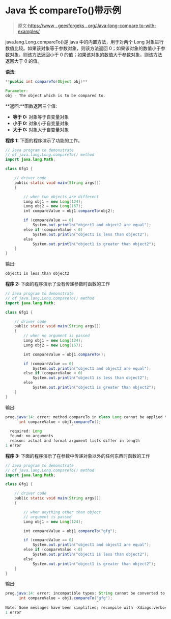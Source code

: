 # Java 长 compareTo()带示例

> 原文:[https://www . geesforgeks . org/Java-long-compare to-with-examples/](https://www.geeksforgeeks.org/java-long-compareto-with-examples/)

java.lang.Long.compareTo()是 java 中的内置方法，用于对两个 Long 对象进行数值比较。如果该对象等于参数对象，则该方法返回 0；如果该对象的数值小于参数对象，则该方法返回小于 0 的值；如果该对象的数值大于参数对象，则该方法返回大于 0 的值。

**语法:**

```java
**public int compareTo(Object obj)**

Parameter: 
obj - The object which is to be compared to.

```

**返回:**函数返回三个值:

*   **等于 0:** 对象等于自变量对象
*   **小于 0:** 对象小于自变量对象
*   **大于 0:** 对象大于自变量对象

**程序 1:** 下面的程序演示了功能的工作。

```java
// Java program to demonstrate
// of java.lang.Long.compareTo() method
import java.lang.Math;

class Gfg1 {

    // driver code
    public static void main(String args[])
    {

        // when two objects are different
        Long obj1 = new Long(124);
        Long obj2 = new Long(167);
        int compareValue = obj1.compareTo(obj2);

        if (compareValue == 0)
            System.out.println("object1 and object2 are equal");
        else if (compareValue < 0)
            System.out.println("object1 is less than object2");
        else
            System.out.println("object1 is greater than object2");
    }
}
```

输出:

```java
object1 is less than object2

```

**程序 2:** 下面的程序演示了没有传递参数时函数的工作

```java
// Java program to demonstrate
// of java.lang.Long.compareTo() method
import java.lang.Math;

class Gfg1 {

    // driver code
    public static void main(String args[])
    {
        // when no argument is passed
        Long obj1 = new Long(124);
        Long obj2 = new Long(167);

        int compareValue = obj1.compareTo();

        if (compareValue == 0)
            System.out.println("object1 and object2 are equal");
        else if (compareValue < 0)
            System.out.println("object1 is less than object2");
        else
            System.out.println("object1 is greater than object2");
    }
}
```

输出:

```java
prog.java:14: error: method compareTo in class Long cannot be applied to given types;
      int compareValue = obj1.compareTo(); 
                             ^
  required: Long
  found: no arguments
  reason: actual and formal argument lists differ in length
1 error

```

**程序 3:** 下面的程序演示了在参数中传递对象以外的任何东西时函数的工作

```java
// Java program to demonstrate
// of java.lang.Long.compareTo() method
import java.lang.Math;

class Gfg1 {

    // driver code
    public static void main(String args[])
    {

        // when anything other than object
        // argument is passed
        Long obj1 = new Long(124);

        int compareValue = obj1.compareTo("gfg");

        if (compareValue == 0)
            System.out.println("object1 and object2 are equal");
        else if (compareValue < 0)
            System.out.println("object1 is less than object2");
        else
            System.out.println("object1 is greater than object2");
    }
}
```

输出:

```java
prog.java:14: error: incompatible types: String cannot be converted to Long
      int compareValue = obj1.compareTo("gfg"); 
                                        ^
Note: Some messages have been simplified; recompile with -Xdiags:verbose to get full output
1 error

```